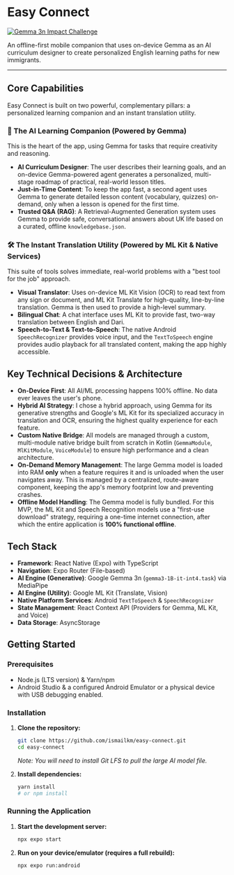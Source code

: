 
# Easy Connect

[![Gemma 3n Impact Challenge](https://img.shields.io/badge/Google-Gemma_3n_Impact_Challenge-blue.svg)](https://www.kaggle.com/competitions/gemma-3n-impact-challenge)

An offline-first mobile companion that uses on-device Gemma as an AI curriculum designer to create personalized English learning paths for new immigrants.

---

## Core Capabilities

Easy Connect is built on two powerful, complementary pillars: a personalized learning companion and an instant translation utility.

### 🧠 The AI Learning Companion (Powered by Gemma)

This is the heart of the app, using Gemma for tasks that require creativity and reasoning.
*   **AI Curriculum Designer**: The user describes their learning goals, and an on-device Gemma-powered agent generates a personalized, multi-stage roadmap of practical, real-world lesson titles.
*   **Just-in-Time Content**: To keep the app fast, a second agent uses Gemma to generate detailed lesson content (vocabulary, quizzes) on-demand, only when a lesson is opened for the first time.
*   **Trusted Q&A (RAG)**: A Retrieval-Augmented Generation system uses Gemma to provide safe, conversational answers about UK life based on a curated, offline `knowledgebase.json`.

### 🛠️ The Instant Translation Utility (Powered by ML Kit & Native Services)

This suite of tools solves immediate, real-world problems with a "best tool for the job" approach.
*   **Visual Translator**: Uses on-device ML Kit Vision (OCR) to read text from any sign or document, and ML Kit Translate for high-quality, line-by-line translation. Gemma is then used to provide a high-level summary.
*   **Bilingual Chat**: A chat interface uses ML Kit to provide fast, two-way translation between English and Dari.
*   **Speech-to-Text & Text-to-Speech**: The native Android `SpeechRecognizer` provides voice input, and the `TextToSpeech` engine provides audio playback for all translated content, making the app highly accessible.

## Key Technical Decisions & Architecture

*   **On-Device First**: All AI/ML processing happens 100% offline. No data ever leaves the user's phone.
*   **Hybrid AI Strategy**: I chose a hybrid approach, using Gemma for its generative strengths and Google's ML Kit for its specialized accuracy in translation and OCR, ensuring the highest quality experience for each feature.
*   **Custom Native Bridge**: All models are managed through a custom, multi-module native bridge built from scratch in Kotlin (`GemmaModule`, `MlKitModule`, `VoiceModule`) to ensure high performance and a clean architecture.
*   **On-Demand Memory Management**: The large Gemma model is loaded into RAM **only** when a feature requires it and is unloaded when the user navigates away. This is managed by a centralized, route-aware component, keeping the app's memory footprint low and preventing crashes.
*   **Offline Model Handling**: The Gemma model is fully bundled. For this MVP, the ML Kit and Speech Recognition models use a "first-use download" strategy, requiring a one-time internet connection, after which the entire application is **100% functional offline**.

## Tech Stack

*   **Framework**: React Native (Expo) with TypeScript
*   **Navigation**: Expo Router (File-based)
*   **AI Engine (Generative)**: Google Gemma 3n (`gemma3-1B-it-int4.task`) via MediaPipe
*   **AI Engine (Utility)**: Google ML Kit (Translate, Vision)
*   **Native Platform Services**: Android `TextToSpeech` & `SpeechRecognizer`
*   **State Management**: React Context API (Providers for Gemma, ML Kit, and Voice)
*   **Data Storage**: AsyncStorage

## Getting Started

### Prerequisites

-   Node.js (LTS version) & Yarn/npm
-   Android Studio & a configured Android Emulator or a physical device with USB debugging enabled.

### Installation

1.  **Clone the repository:**
    ```bash
    git clone https://github.com/ismailkm/easy-connect.git
    cd easy-connect
    ```
    *Note: You will need to install Git LFS to pull the large AI model file.*

2.  **Install dependencies:**
    ```bash
    yarn install
    # or npm install
    ```

### Running the Application

1.  **Start the development server:**
    ```bash
    npx expo start
    ```

2.  **Run on your device/emulator (requires a full rebuild):**
    ```bash
    npx expo run:android
    ```